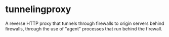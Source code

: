 # tunnelingproxy
A reverse HTTP proxy that tunnels through firewalls to origin servers behind firewalls, through the use of "agent" processes that run behind the firewall.
